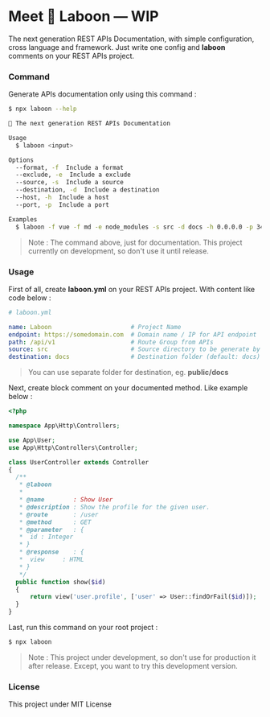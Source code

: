 # Meet 🐋 Laboon — WIP

The next generation REST APIs Documentation, with simple configuration, cross language and framework. Just write one config and **laboon** comments on your REST APIs project.

### Command

Generate APIs documentation only using this command :

```bash
$ npx laboon --help

🐋 The next generation REST APIs Documentation

Usage
  $ laboon <input>

Options
  --format, -f  Include a format
  --exclude, -e  Include a exclude
  --source, -s  Include a source
  --destination, -d  Include a destination
  --host, -h  Include a host
  --port, -p  Include a port

Examples
  $ laboon -f vue -f md -e node_modules -s src -d docs -h 0.0.0.0 -p 3456
```

> Note : The command above, just for documentation. This project currently on development, so don't use it until release.

### Usage

First of all, create **laboon.yml** on your REST APIs project. With content like code below :

```yaml
# laboon.yml

name: Laboon                      # Project Name
endpoint: https://somedomain.com  # Domain name / IP for API endpoint 
path: /api/v1                     # Route Group from APIs
source: src                       # Source directory to be generate by laboon
destination: docs                 # Destination folder (default: docs)
```

> You can use separate folder for destination, eg. **public/docs**

Next, create block comment on your documented method. Like example below :

```php
<?php

namespace App\Http\Controllers;

use App\User;
use App\Http\Controllers\Controller;

class UserController extends Controller
{
  /**
   * @laboon
   * 
   * @name        : Show User
   * @description : Show the profile for the given user.
   * @route       : /user
   * @method      : GET
   * @parameter   : {
   *  id : Integer
   * }
   * @response    : {
   *  view     : HTML
   * }
   */
  public function show($id)
  {
      return view('user.profile', ['user' => User::findOrFail($id)]);
  }
}
```

Last, run this command on your root project :

```bash
$ npx laboon
```

> Note : This project under development, so don't use for production it after release. Except, you want to try this development version.

### License

This project under MIT License